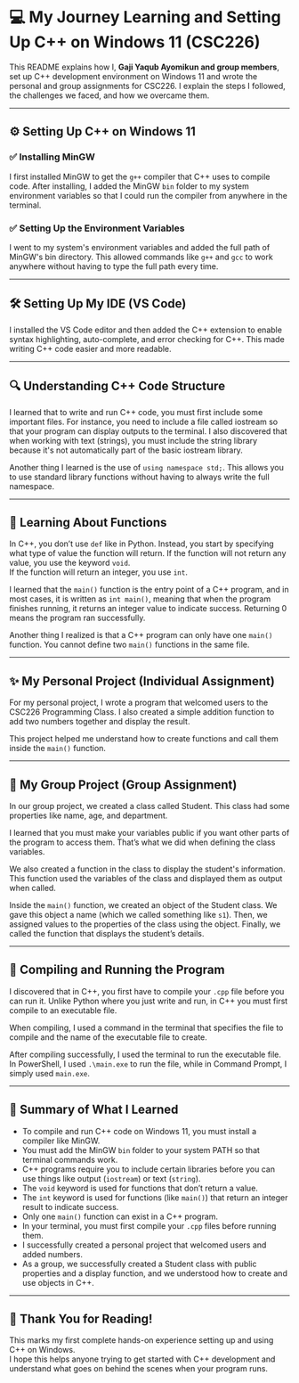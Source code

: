 # 💻 My Journey Learning and Setting Up C++ on Windows 11 (CSC226)

This README explains how I, **Gaji Yaqub Ayomikun and group members**, set up C++ development environment on Windows 11 and wrote the personal and group assignments for CSC226. I explain the steps I followed, the challenges we faced, and how we overcame them.

---

## ⚙️ Setting Up C++ on Windows 11

### ✅ Installing MinGW
I first installed MinGW to get the `g++` compiler that C++ uses to compile code. After installing, I added the MinGW `bin` folder to my system environment variables so that I could run the compiler from anywhere in the terminal.

### ✅ Setting Up the Environment Variables
I went to my system's environment variables and added the full path of MinGW's bin directory. This allowed commands like `g++` and `gcc` to work anywhere without having to type the full path every time.

---

## 🛠️ Setting Up My IDE (VS Code)

I installed the VS Code editor and then added the C++ extension to enable syntax highlighting, auto-complete, and error checking for C++. This made writing C++ code easier and more readable.

---

## 🔍 Understanding C++ Code Structure

I learned that to write and run C++ code, you must first include some important files. For instance, you need to include a file called iostream so that your program can display outputs to the terminal. I also discovered that when working with text (strings), you must include the string library because it's not automatically part of the basic iostream library.  

Another thing I learned is the use of `using namespace std;`. This allows you to use standard library functions without having to always write the full namespace.

---

## 🚨 Learning About Functions

In C++, you don’t use `def` like in Python. Instead, you start by specifying what type of value the function will return. If the function will not return any value, you use the keyword `void`.  
If the function will return an integer, you use `int`.

I learned that the `main()` function is the entry point of a C++ program, and in most cases, it is written as `int main()`, meaning that when the program finishes running, it returns an integer value to indicate success. Returning 0 means the program ran successfully.

Another thing I realized is that a C++ program can only have one `main()` function. You cannot define two `main()` functions in the same file.

---

## ✨ My Personal Project (Individual Assignment)

For my personal project, I wrote a program that welcomed users to the CSC226 Programming Class. I also created a simple addition function to add two numbers together and display the result.  

This project helped me understand how to create functions and call them inside the `main()` function.

---

## 👥 My Group Project (Group Assignment)

In our group project, we created a class called Student. This class had some properties like name, age, and department.  

I learned that you must make your variables public if you want other parts of the program to access them. That’s what we did when defining the class variables.  

We also created a function in the class to display the student's information. This function used the variables of the class and displayed them as output when called.  

Inside the `main()` function, we created an object of the Student class. We gave this object a name (which we called something like `s1`). Then, we assigned values to the properties of the class using the object. Finally, we called the function that displays the student’s details.

---

## 🚀 Compiling and Running the Program

I discovered that in C++, you first have to compile your `.cpp` file before you can run it. Unlike Python where you just write and run, in C++ you must first compile to an executable file.

When compiling, I used a command in the terminal that specifies the file to compile and the name of the executable file to create.

After compiling successfully, I used the terminal to run the executable file. In PowerShell, I used `.\main.exe` to run the file, while in Command Prompt, I simply used `main.exe`.

---

## 🔑 Summary of What I Learned

- To compile and run C++ code on Windows 11, you must install a compiler like MinGW.
- You must add the MinGW `bin` folder to your system PATH so that terminal commands work.
- C++ programs require you to include certain libraries before you can use things like output (`iostream`) or text (`string`).
- The `void` keyword is used for functions that don’t return a value.
- The `int` keyword is used for functions (like `main()`) that return an integer result to indicate success.
- Only one `main()` function can exist in a C++ program.
- In your terminal, you must first compile your `.cpp` files before running them.
- I successfully created a personal project that welcomed users and added numbers.
- As a group, we successfully created a Student class with public properties and a display function, and we understood how to create and use objects in C++.

---

## 👋 Thank You for Reading!

This marks my first complete hands-on experience setting up and using C++ on Windows.  
I hope this helps anyone trying to get started with C++ development and understand what goes on behind the scenes when your program runs.

